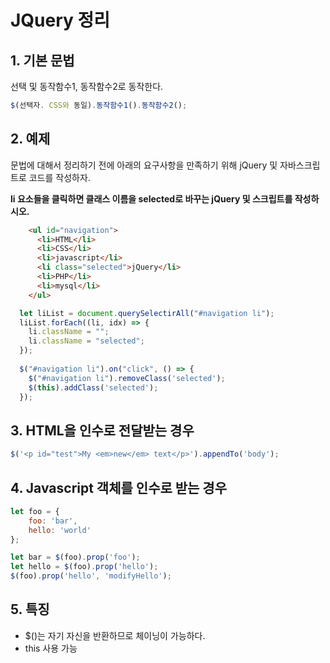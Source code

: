 # JQuery 정리

## 1. 기본 문법

선택 및 동작함수1, 동작함수2로 동작한다.

```javascript
$(선택자. CSS와 동일).동작함수1().동작함수2();
```

## 2. 예제

문법에 대해서 정리하기 전에 아래의 요구사항을 만족하기 위해 jQuery 및 자바스크립트로 코드를 작성하자.

**li 요소들을 클릭하면 클래스 이름을 selected로 바꾸는 jQuery 및 스크립트를 작성하시오.**

```html
    <ul id="navigation">
      <li>HTML</li>
      <li>CSS</li>
      <li>javascript</li>
      <li class="selected">jQuery</li>
      <li>PHP</li>
      <li>mysql</li>
    </ul>
```

```javascript
  let liList = document.querySelectirAll("#navigation li");
  liList.forEach((li, idx) => {
    li.className = "";
    li.className = "selected";
  });
  
  $("#navigation li").on("click", () => {
    $("#navigation li").removeClass('selected');
    $(this).addClass('selected');
  });
```

## 3. HTML을 인수로 전달받는 경우

```javascript
$('<p id="test">My <em>new</em> text</p>').appendTo('body');
```

## 4. Javascript 객체를 인수로 받는 경우

```javascript
let foo = {
    foo: 'bar',
    hello: 'world'
};

let bar = $(foo).prop('foo');
let hello = $(foo).prop('hello');
$(foo).prop('hello', 'modifyHello');
```

## 5. 특징

+ $()는 자기 자신을 반환하므로 체이닝이 가능하다.
+ this 사용 가능
